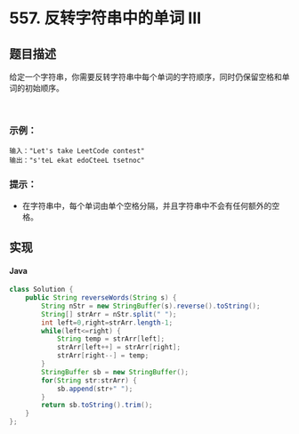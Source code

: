 # 557. 反转字符串中的单词 III

## 题目描述
给定一个字符串，你需要反转字符串中每个单词的字符顺序，同时仍保留空格和单词的初始顺序。

 

### 示例：
```
输入："Let's take LeetCode contest"
输出："s'teL ekat edoCteeL tsetnoc"
```

### 提示：

 - 在字符串中，每个单词由单个空格分隔，并且字符串中不会有任何额外的空格。



## 实现
#### Java
```Java
class Solution {
    public String reverseWords(String s) {
        String nStr = new StringBuffer(s).reverse().toString();
		String[] strArr = nStr.split(" ");
		int left=0,right=strArr.length-1;
		while(left<=right) {
			String temp = strArr[left];
			strArr[left++] = strArr[right];
			strArr[right--] = temp;
		}
		StringBuffer sb = new StringBuffer();
		for(String str:strArr) {
			sb.append(str+" ");
		}
		return sb.toString().trim();
    }
};
```